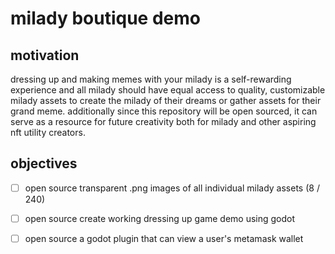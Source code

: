 # milady boutique demo

## motivation
dressing up and making memes with your milady is a self-rewarding experience and all milady should have equal access to quality, customizable milady assets to create the milady of their dreams or gather assets for their grand meme. additionally since this repository will be open sourced, it can serve as a resource for future creativity both for milady and other aspiring nft utility creators. 

## objectives
- [ ] open source transparent .png images of all individual milady assets (8 / 240)
- [ ] open source create working dressing up game demo using godot
- [ ] open source a godot plugin that can view a user's metamask wallet

